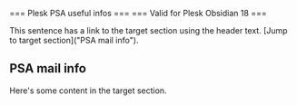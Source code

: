 === Plesk PSA useful infos ===
=== Valid for Plesk Obsidian 18 ===

This sentence has a link to the target section  using the header text. [Jump to target section]("PSA mail info").













## PSA mail info
Here's some content in the target section.

